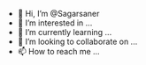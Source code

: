 - 👋 Hi, I’m @Sagarsaner
- 👀 I’m interested in ...
- 🌱 I’m currently learning ...
- 💞️ I’m looking to collaborate on ...
- 📫 How to reach me ...

<!---
Sagarsaner/Sagarsaner is a ✨ special ✨ repository because its `README.md` (this file) appears on your GitHub profile.
You can click the Preview link to take a look at your changes.
--->
